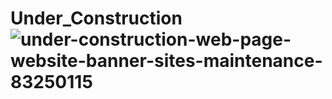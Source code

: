 # Under_Construction![under-construction-web-page-website-banner-sites-maintenance-83250115](https://user-images.githubusercontent.com/68854274/211160946-d17ce87c-c0c9-49b2-b591-a50bb77c4367.jpg)
